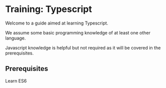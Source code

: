 # Training: Typescript
Welcome to a guide aimed at learning Typescript.

We assume some basic programming knowledge of at least one other language.

Javascript knowledge is helpful but not required as it will be covered in the prerequisites.

## Prerequisites
Learn ES6